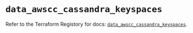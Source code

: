 # `data_awscc_cassandra_keyspaces`

Refer to the Terraform Registory for docs: [`data_awscc_cassandra_keyspaces`](https://registry.terraform.io/providers/hashicorp/awscc/0.70.0/docs/data-sources/cassandra_keyspaces).
